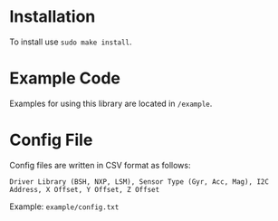 # Installation
To install use ``` sudo make install ```.

# Example Code
Examples for using this library are located in ```/example```.

# Config File
Config files are written in CSV format as follows:

```Driver Library (BSH, NXP, LSM), Sensor Type (Gyr, Acc, Mag), I2C Address, X Offset, Y Offset, Z Offset```

Example: ```example/config.txt```